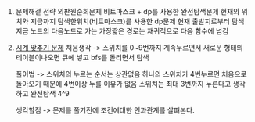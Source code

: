 1. 문제해결 전략 외판원순회문제
    비트마스크 + dp를 사용한 완전탐색문제
    현재의 위치와 지금까지 탐색한위치(비트마스크)를 사용한 dp문제
    현재 출발지로부터 탐색
    지금 노드의 다음노드로 가는 가장짧은 경로는 재귀적으로 다음 함수에 넘김
    
2. [시계 맞추기 문제](https://algospot.com/judge/problem/read/CLOCKSYNC)
    처음생각 -> 스위치를 0~9번까지 계속누르면서 새로운 형태의 테이블이나오면 큐에 넣고 bfs를 돌리면서 탐색
    
    풀이법 -> 스위치의 누르는 순서는 상관없음
              하나의 스위치가 4번누르면 처음으로 돌아오기 때문에 4번이상 누를 이유가 없음
              스위치는 최대 3번까지 누른다고 생각하고 완전탐색
              4^9
              
    생각할점 -> 문제를 풀기전에 조건에대한 인과관계를 살펴본다.
